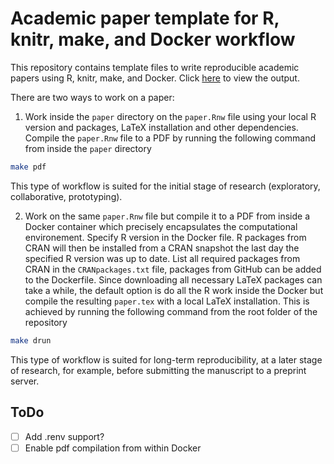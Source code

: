 # Academic paper template for R, knitr, make, and Docker workflow

This repository contains template files to write reproducible academic papers
using R, knitr, make, and Docker. Click [here](paper/paper.pdf) to view the
output.

There are two ways to work on a paper: 

1. Work inside the `paper` directory on the `paper.Rnw` file using your local R
   version and packages, LaTeX installation and other dependencies. Compile the
   `paper.Rnw` file to a PDF by running the following command from inside the
   `paper` directory

``` bash
make pdf
```

   This type of workflow is suited for the initial stage of research (exploratory,
   collaborative, prototyping).


2. Work on the same `paper.Rnw` file but compile it to a PDF from inside a
   Docker container which precisely encapsulates the computational environement.
   Specify R version in the Docker file. R packages from CRAN will then be
   installed from a CRAN snapshot the last day the specified R version was up to
   date. List all required packages from CRAN in the `CRANpackages.txt` file,
   packages from GitHub can be added to the Dockerfile. Since downloading all
   necessary LaTeX packages can take a while, the default option is do all the R
   work inside the Docker but compile the resulting `paper.tex` with a local
   LaTeX installation. This is achieved by running the following command from
   the root folder of the repository
   
``` bash
make drun
```

   This type of workflow is suited for long-term reproducibility, at a later
   stage of research, for example, before submitting the manuscript to a
   preprint server.


## ToDo

- [ ] Add .renv support? 
- [ ] Enable pdf compilation from within Docker
